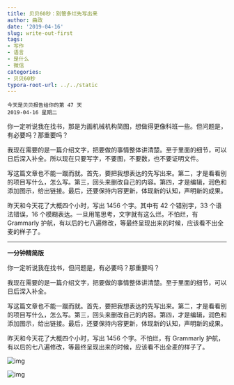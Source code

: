 ```yaml
---
title: 贝贝60秒：别管多烂先写出来
author: 曲政
date: '2019-04-16'
slug: write-out-first
tags:
- 写作
- 语言
- 是什么
- 微信
categories:
- 贝贝60秒
typora-root-url: ../../static
---
```


```
今天是贝贝报告给你的第 47 天
2019-04-16 星期二
```

你一定听说我在找书，那是为画机械机构简图，想做得更像科班一些。但问题是，有必要吗？那重要吗？

我现在需要的是一篇介绍文字，把要做的事情整体讲清楚。至于里面的细节，可以日后深入补全。所以现在只要写字，不要图，不要数，也不要证明文件。

写这篇文章也不能一蹴而就。首先，要把我想表达的先写出来。第二，才是看看别的项目写什么，怎么写。第三，回头来删改自己的内容。第四，才是编辑，润色和添加图示，给出链接。最后，还要保持内容更新，体现新的认知，声明新的成果。

昨天和今天花了大概四个小时，写出 1456 个字。其中有 42 个错别字，33 个语法错误，16 个模糊表达。一旦用笔思考，文字就有这么烂。不怕烂，有 Grammarly 护航，有以后的七八遍修改，等最终呈现出来的时候，应该看不出全麦的样子了。

------

**一分钟精简版**

你一定听说我在找书，但问题是，有必要吗？那重要吗？

我现在需要的是一篇介绍文字，把要做的事情整体讲清楚。至于里面的细节，可以日后深入补全。

写这篇文章也不能一蹴而就。首先，要把我想表达的先写出来。第二，才是看看别的项目写什么，怎么写。第三，回头来删改自己的内容。第四，才是编辑，润色和添加图示，给出链接。最后，还要保持内容更新，体现新的认知，声明新的成果。

昨天和今天花了大概四个小时，写出 1456 个字。不怕烂，有 Grammarly 护航，有以后的七八遍修改，等最终呈现出来的时候，应该看不出全麦的样子了。

![img](/images/2019-04-16-%E8%B4%9D%E8%B4%9D60%E7%A7%92%EF%BC%9A%E5%88%AB%E7%AE%A1%E5%A4%9A%E7%83%82%E5%85%88%E5%86%99%E5%87%BA%E6%9D%A5/640-20200416153049690.jpeg)

![img](/images/2019-04-16-%E8%B4%9D%E8%B4%9D60%E7%A7%92%EF%BC%9A%E5%88%AB%E7%AE%A1%E5%A4%9A%E7%83%82%E5%85%88%E5%86%99%E5%87%BA%E6%9D%A5/640-20200416153049714.jpeg)